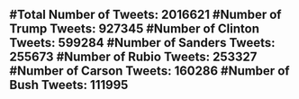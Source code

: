 #Total Number of Tweets: 2016621 
#Number of Trump Tweets: 927345
#Number of Clinton Tweets: 599284
#Number of Sanders Tweets: 255673
#Number of Rubio Tweets: 253327
#Number of Carson Tweets: 160286
#Number of Bush Tweets: 111995
---
